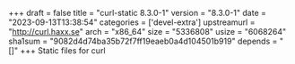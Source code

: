+++
draft = false
title = "curl-static 8.3.0-1"
version = "8.3.0-1"
date = "2023-09-13T13:38:54"
categories = ['devel-extra']
upstreamurl = "http://curl.haxx.se"
arch = "x86_64"
size = "5336808"
usize = "6068264"
sha1sum = "9082d4d74ba35b72f7ff19eaeb0a4d104501b919"
depends = "[]"
+++
Static files for curl